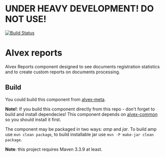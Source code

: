 # UNDER HEAVY DEVELOPMENT! DO NOT USE!

[![Build Status](https://travis-ci.org/ITDSystems/alvex-reports.svg?branch=master)](https://travis-ci.org/ITDSystems/alvex-reports)

Alvex reports
========================

Alvex Reports component designed to see documents registration statistics and to create custom reports on documents processing.

Build
-----

You could build this component from [alvex-meta](https://github.com/ITDSystems/alvex-meta).

**Note!**: If you build this component directly from this repo - don't forget to build and install dependecies! This component depends on [alvex-common](https://github.com/ITDSystems/alvex-common) so you should install it first.

The component may be packaged in two ways: *amp* and *jar*.
To build amp use `mvn clean package`, to build installable jar use `mvn -P make-jar clean package`.

**Note**: this project requires Maven 3.3.9 at least.

